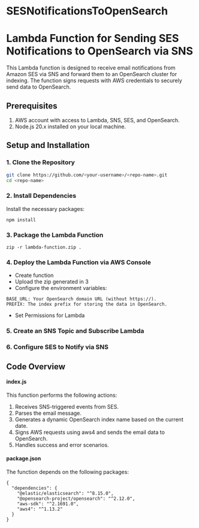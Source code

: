 # SESNotificationsToOpenSearch
# Lambda Function for Sending SES Notifications to OpenSearch via SNS

This Lambda function is designed to receive email notifications from Amazon SES via SNS and forward them to an OpenSearch cluster for indexing. The function signs requests with AWS credentials to securely send data to OpenSearch.

## Prerequisites

1. AWS account with access to Lambda, SNS, SES, and OpenSearch.
2. Node.js 20.x installed on your local machine.

## Setup and Installation

### 1. Clone the Repository

```bash
git clone https://github.com/<your-username>/<repo-name>.git
cd <repo-name>
```

### 2. Install Dependencies
Install the necessary packages:
```
npm install
```
### 3. Package the Lambda Function
```
zip -r lambda-function.zip .
```
### 4. Deploy the Lambda Function via AWS Console
* Create function
* Upload the zip generated in 3
* Configure the environment variables:
```
BASE_URL: Your OpenSearch domain URL (without https://).
PREFIX: The index prefix for storing the data in OpenSearch.
```
* Set Permissions for Lambda
### 5. Create an SNS Topic and Subscribe Lambda
### 6. Configure SES to Notify via SNS

## Code Overview
#### index.js
This function performs the following actions:

1. Receives SNS-triggered events from SES.
2. Parses the email message.
3. Generates a dynamic OpenSearch index name based on the current date.
4. Signs AWS requests using aws4 and sends the email data to OpenSearch.
5. Handles success and error scenarios.

#### package.json
The function depends on the following packages:
```
{
  "dependencies": {
    "@elastic/elasticsearch": "^8.15.0",
    "@opensearch-project/opensearch": "^2.12.0",
    "aws-sdk": "^2.1691.0",
    "aws4": "^1.13.2"
  }
}
```
